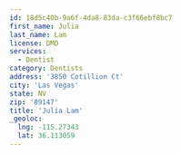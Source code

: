 ```yaml
---
id: 18d5c40b-9a6f-4da8-83da-c3f66ebf8bc7
first_name: Julia
last_name: Lam
license: DMD
services:
  - Dentist
category: Dentists
address: '3850 Cotillion Ct'
city: 'Las Vegas'
state: NV
zip: '89147'
title: 'Julia Lam'
_geoloc:
  lng: -115.27343
  lat: 36.113059
---
```

